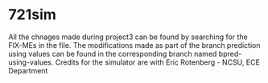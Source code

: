 # 721sim
All the chnages made during project3 can be found by searching for the FIX-MEs in the file.
The modifications made as part of the branch prediction using values can be found in the corresponding branch named bpred-using-values.
Credits for the simulator are with Eric Rotenberg - NCSU, ECE Department
